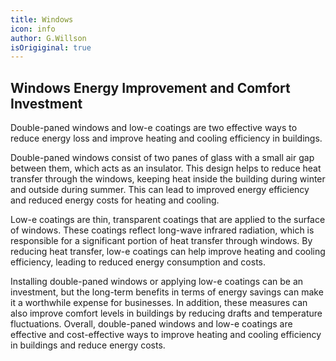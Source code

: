 ```yaml
---
title: Windows
icon: info
author: G.Willson
isOrigiginal: true
---
```


## Windows Energy Improvement and Comfort Investment

Double-paned windows and low-e coatings are two effective ways to reduce energy loss and improve heating and cooling efficiency in buildings.

Double-paned windows consist of two panes of glass with a small air gap between them, which acts as an insulator. This design helps to reduce heat transfer through the windows, keeping heat inside the building during winter and outside during summer. This can lead to improved energy efficiency and reduced energy costs for heating and cooling.

Low-e coatings are thin, transparent coatings that are applied to the surface of windows. These coatings reflect long-wave infrared radiation, which is responsible for a significant portion of heat transfer through windows. By reducing heat transfer, low-e coatings can help improve heating and cooling efficiency, leading to reduced energy consumption and costs.

Installing double-paned windows or applying low-e coatings can be an investment, but the long-term benefits in terms of energy savings can make it a worthwhile expense for businesses. In addition, these measures can also improve comfort levels in buildings by reducing drafts and temperature fluctuations. Overall, double-paned windows and low-e coatings are effective and cost-effective ways to improve heating and cooling efficiency in buildings and reduce energy costs.
